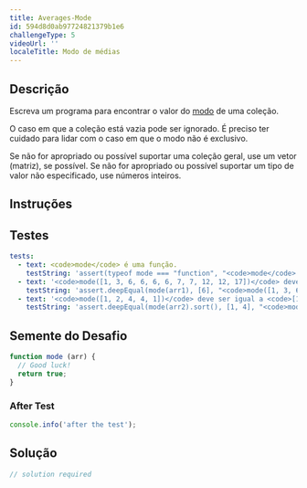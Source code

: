 ```yaml
---
title: Averages-Mode
id: 594d8d0ab97724821379b1e6
challengeType: 5
videoUrl: ''
localeTitle: Modo de médias
---
```


## Descrição
<section id="description"><p> Escreva um programa para encontrar o valor do <a href="https://en.wikipedia.org/wiki/Mode (statistics)" title="wp: Mode (estatísticas)">modo</a> de uma coleção. </p><p> O caso em que a coleção está vazia pode ser ignorado. É preciso ter cuidado para lidar com o caso em que o modo não é exclusivo. </p><p> Se não for apropriado ou possível suportar uma coleção geral, use um vetor (matriz), se possível. Se não for apropriado ou possível suportar um tipo de valor não especificado, use números inteiros. </p></section>

## Instruções
<section id="instructions">
</section>

## Testes
<section id='tests'>

```yml
tests:
  - text: <code>mode</code> é uma função.
    testString: 'assert(typeof mode === "function", "<code>mode</code> is a function.");'
  - text: '<code>mode([1, 3, 6, 6, 6, 6, 7, 7, 12, 12, 17])</code> deve ser igual a <code>[6]</code>'
    testString: 'assert.deepEqual(mode(arr1), [6], "<code>mode([1, 3, 6, 6, 6, 6, 7, 7, 12, 12, 17])</code> should equal <code>[6]</code>");'
  - text: '<code>mode([1, 2, 4, 4, 1])</code> deve ser igual a <code>[1, 4]</code> .'
    testString: 'assert.deepEqual(mode(arr2).sort(), [1, 4], "<code>mode([1, 2, 4, 4, 1])</code> should equal <code>[1, 4]</code>.");'

```

</section>

## Semente do Desafio
<section id='challengeSeed'>

<div id='js-seed'>

```js
function mode (arr) {
  // Good luck!
  return true;
}

```

</div>


### After Test
<div id='js-teardown'>

```js
console.info('after the test');
```

</div>

</section>

## Solução
<section id='solution'>

```js
// solution required
```
</section>
